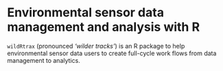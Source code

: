 # Environmental sensor data management and analysis with R

`wildRtrax` (pronounced *‘wilder tracks’*) is an R package to help environmental sensor data users to create full-cycle work flows from data management to analytics.
